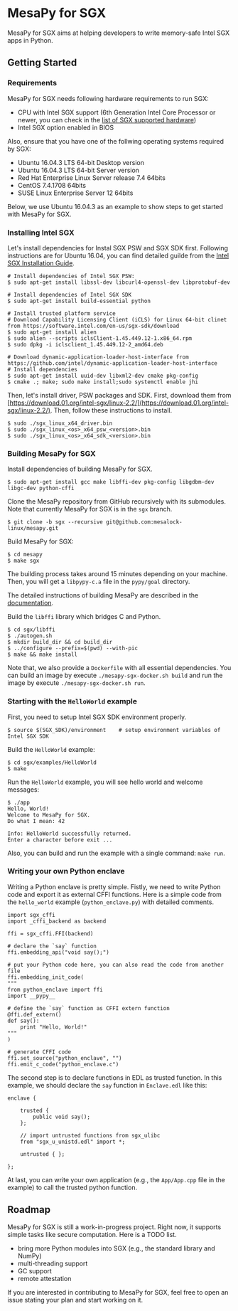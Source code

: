 # MesaPy for SGX

MesaPy for SGX aims at helping developers to write memory-safe Intel SGX apps in
Python.

## Getting Started

### Requirements

MesaPy for SGX needs following hardware requirements to run SGX:

- CPU with Intel SGX support (6th Generation Intel Core Processor or newer, you
  can check in the [list of SGX supported hardware](https://github.com/ayeks/SGX-hardware))
- Intel SGX option enabled in BIOS

Also, ensure that you have one of the follwing operating systems required by SGX:

- Ubuntu 16.04.3 LTS 64-bit Desktop version
- Ubuntu 16.04.3 LTS 64-bit Server version
- Red Hat Enterprise Linux Server release 7.4 64bits
- CentOS 7.4.1708 64bits
- SUSE Linux Enterprise Server 12 64bits

Below, we use Ubuntu 16.04.3 as an example to show steps to get started with
MesaPy for SGX.

### Installing Intel SGX

Let's install dependencies for Instal SGX PSW and SGX SDK first. Following instructions are
for Ubuntu 16.04, you can find detailed guilde from
the [Intel SGX Installation Guide](https://download.01.org/intel-sgx/linux-2.2/docs/Intel_SGX_Installation_Guide_Linux_2.2_Open_Source.pdf).

```
# Install dependencies of Intel SGX PSW:
$ sudo apt-get install libssl-dev libcurl4-openssl-dev libprotobuf-dev

# Install dependencies of Intel SGX SDK
$ sudo apt-get install build-essential python

# Install trusted platform service
# Download Capability Licensing Client (iCLS) for Linux 64-bit clinet from https://software.intel.com/en-us/sgx-sdk/download
$ sudo apt-get install alien
$ sudo alien --scripts iclsClient-1.45.449.12-1.x86_64.rpm
$ sudo dpkg -i iclsclient_1.45.449.12-2_amd64.deb

# Download dynamic-application-loader-host-interface from https://github.com/intel/dynamic-application-loader-host-interface
# Install dependencies
$ sudo apt-get install uuid-dev libxml2-dev cmake pkg-config
$ cmake .; make; sudo make install;sudo systemctl enable jhi
```

Then, let's install driver, PSW packages and SDK. First, download them from
[https://download.01.org/intel-sgx/linux-2.2/](https://download.01.org/intel-sgx/linux-2.2/).
Then, follow these instructions to install.

```
$ sudo ./sgx_linux_x64_driver.bin
$ sudo ./sgx_linux_<os>_x64_psw_<version>.bin
$ sudo ./sgx_linux_<os>_x64_sdk_<version>.bin
```

### Building MesaPy for SGX

Install dependencies of building MesaPy for SGX.

```
$ sudo apt-get install gcc make libffi-dev pkg-config libgdbm-dev libgc-dev python-cffi
```

Clone the MesaPy repository from GitHub recursively with its submodules. Note
that currently MesaPy for SGX is in the `sgx` branch.

```
$ git clone -b sgx --recursive git@github.com:mesalock-linux/mesapy.git
```

Build MesaPy for SGX:

```
$ cd mesapy
$ make sgx
```

The building process takes around 15 minutes depending on your machine.
Then, you will get a `libpypy-c.a` file in the `pypy/goal` directory.

The detailed instructions of building MesaPy are described in the
[documentation](https://docs.mesapy.org/building-from-source.html).

Build the `libffi` library which bridges C and Python.

```
$ cd sgx/libffi
$ ./autogen.sh
$ mkdir build_dir && cd build_dir
$ ../configure --prefix=$(pwd) --with-pic
$ make && make install
```

Note that, we also provide a `Dockerfile` with all essential dependencies.
You can build an image by execute `./mesapy-sgx-docker.sh build` and run the image
by execute `./mesapy-sgx-docker.sh run`.

### Starting with the `HelloWorld` example

First, you need to setup Intel SGX SDK environment properly.

```
$ source $(SGX_SDK)/environment    # setup environment variables of Intel SGX SDK
```

Build the `HelloWorld` example:

```
$ cd sgx/examples/HelloWorld
$ make
```

Run the `HelloWorld` example, you will see hello world and welcome messages:

```
$ ./app
Hello, World!
Welcome to MesaPy for SGX.
Do what I mean: 42

Info: HelloWorld successfully returned.
Enter a character before exit ...
```

Also, you can build and run the example with a single command: `make run`.

### Writing your own Python enclave

Writing a Python enclave is pretty simple. Fistly, we need to write Python code
and export it as external CFFI functions. Here is a simple code from the
`hello_world` example (`python_enclave.py`) with detailed comments.

```
import sgx_cffi
import _cffi_backend as backend

ffi = sgx_cffi.FFI(backend)

# declare the `say` function
ffi.embedding_api("void say();")

# put your Python code here, you can also read the code from another file
ffi.embedding_init_code(
"""
from python_enclave import ffi
import __pypy__

# define the `say` function as CFFI extern function
@ffi.def_extern()
def say():
    print "Hello, World!"
"""
)

# generate CFFI code
ffi.set_source("python_enclave", "")
ffi.emit_c_code("python_enclave.c")
```

The second step is to declare functions in EDL as trusted function. In this example,
we should declare the `say` function in `Enclave.edl` like this:

```
enclave {

    trusted {
        public void say();
    };

    // import untrusted functions from sgx_ulibc
    from "sgx_u_unistd.edl" import *;

    untrusted { };

};
```

At last, you can write your own application (e.g., the `App/App.cpp` file in the
example) to call the trusted python function.

## Roadmap

MesaPy for SGX is still a work-in-progress project. Right now, it supports simple
tasks like secure computation. Here is a TODO list.

  - bring more Python modules into SGX (e.g., the standard library and NumPy)
  - multi-threading support
  - GC support
  - remote attestation

If you are interested in contributing to MesaPy for SGX, feel free to open an issue
stating your plan and start working on it.
